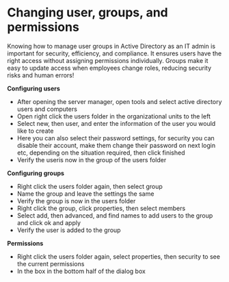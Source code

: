 # Changing user, groups, and permissions

   <H> Knowing how to manage user groups in Active Directory as an IT admin is important for security, efficiency, and compliance. It ensures users have the right access without assigning permissions individually. Groups make it easy to update access when employees change roles, reducing security risks and human errors! </H>

   <b> Configuring users</b>
   - After opening the server manager, open tools and select active directory users and computers
   - Open right click the users folder in the organizational units to the left
   - Select new, then user, and enter the information of the user you would like to create
   - Here you can also select their password settings, for security you can disable their account, make them change their password on next login etc, depending on the situation required, then click finished
   - Verify the useris now in the group of the users folder

   <b> Configuring groups </b>
   - Right click the users folder again, then select group
   - Name the group and leave the settings the same
   - Verify the group is now in the users folder
   - Right click the group, click properties, then select members
   - Select add, then advanced, and find names to add users to the group and click ok and apply
   - Verify the user is added to the group

  <b> Permissions </b>
   - Right click the users folder again, select properties, then security to see the current permissions
   - In the box in the bottom half of the dialog box 
